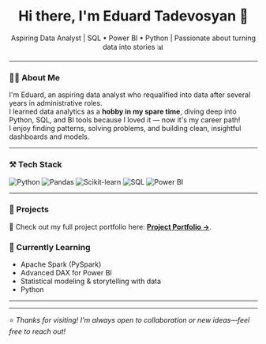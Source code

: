 <h1 align="center">Hi there, I'm Eduard Tadevosyan 👋</h1>

<p align="center">Aspiring Data Analyst | SQL • Power BI • Python | Passionate about turning data into stories 📊</p>

---

### 👨‍💻 About Me

I'm Eduard, an aspiring data analyst who requalified into data after several years in administrative roles.  
I learned data analytics as a **hobby in my spare time**, diving deep into Python, SQL, and BI tools because I loved it — now it's my career path!  
I enjoy finding patterns, solving problems, and building clean, insightful dashboards and models.

---

### ⚒️ Tech Stack

![Python](https://img.shields.io/badge/Python-3776AB?style=flat&logo=python&logoColor=white)
![Pandas](https://img.shields.io/badge/Pandas-150458?style=flat&logo=pandas&logoColor=white)
![Scikit-learn](https://img.shields.io/badge/Scikit--learn-F7931E?style=flat&logo=scikit-learn&logoColor=white)
![SQL](https://img.shields.io/badge/SQL-4479A1?style=flat&logo=postgresql&logoColor=white)
![Power BI](https://img.shields.io/badge/Power%20BI-F2C811?style=flat&logo=powerbi&logoColor=black)

---

### 🚀 Projects

🔗 Check out my full project portfolio here: [**Project Portfolio →**](https://github.com/EduardTadevosyan/Projects).

### 🧠 Currently Learning

- Apache Spark (PySpark)
- Advanced DAX for Power BI
- Statistical modeling & storytelling with data
- Python
---
---

⭐️ *Thanks for visiting! I’m always open to collaboration or new ideas—feel free to reach out!*
